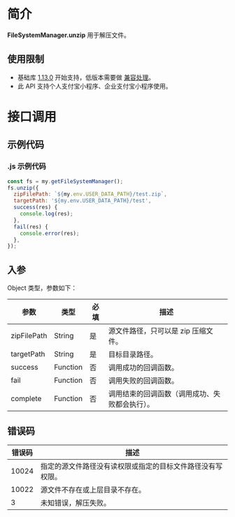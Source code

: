 # 简介

**FileSystemManager.unzip** 用于解压文件。

## 使用限制

- 基础库 [1.13.0](https://opendocs.alipay.com/mini/framework/lib) 开始支持，低版本需要做 [兼容处理](https://opendocs.alipay.com/mini/framework/compatibility)。
- 此 API 支持个人支付宝小程序、企业支付宝小程序使用。

# 接口调用

## 示例代码

### .js 示例代码

```javascript
const fs = my.getFileSystemManager();
fs.unzip({
  zipFilePath: `${my.env.USER_DATA_PATH}/test.zip`,
  targetPath: '${my.env.USER_DATA_PATH}/test',
  success(res) {
    console.log(res);
  },
  fail(res) {
    console.error(res);
  },
});
```

## 入参

Object 类型，参数如下：

| **参数** | **类型** | **必填** | **描述** |
| --- | --- | --- | --- |
| zipFilePath | String | 是 | 源文件路径，只可以是 zip 压缩文件。 |
| targetPath | String | 是 | 目标目录路径。 |
| success | Function | 否 | 调用成功的回调函数。 |
| fail | Function | 否 | 调用失败的回调函数。 |
| complete | Function | 否 | 调用结束的回调函数（调用成功、失败都会执行）。 |

## 错误码

| **错误码** | **描述**                                                   |
| ---------- | ---------------------------------------------------------- |
| 10024      | 指定的源文件路径没有读权限或指定的目标文件路径没有写权限。 |
| 10022      | 源文件不存在或上层目录不存在。                             |
| 3          | 未知错误，解压失败。                                       |

